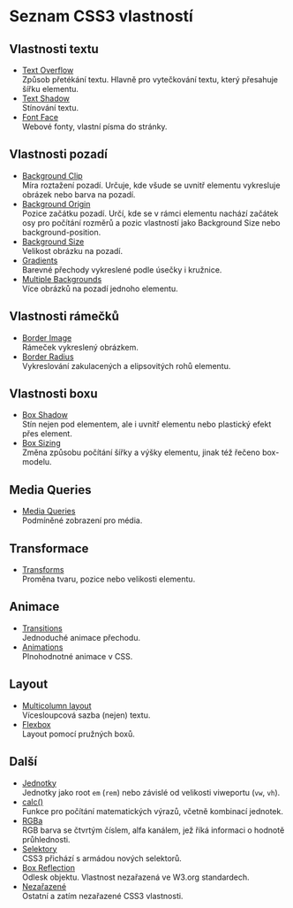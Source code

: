 # Seznam CSS3 vlastností

## Vlastnosti textu

- [Text Overflow](css3-text-overflow.md)  
  Způsob přetékání textu. Hlavně pro vytečkování textu, který přesahuje šířku elementu.
- [Text Shadow](css3-text-shadow.md)  
  Stínování textu.
- [Font Face](css3-font-face.md)  
  Webové fonty, vlastní písma do stránky.

## Vlastnosti pozadí

- [Background Clip](css3-background-clip.md)  
  Míra roztažení pozadí. Určuje, kde všude se uvnitř elementu vykresluje obrázek nebo barva na pozadí.
- [Background Origin](css3-background-origin.md)  
  Pozice začátku pozadí. Určí, kde se v rámci elementu nachází začátek osy pro počítání rozměrů a pozic vlastností jako Background Size nebo background-position.
- [Background Size](css3-background-size.md)  
  Velikost obrázku na pozadí.
- [Gradients](css3-gradients.md)  
  Barevné přechody vykreslené podle úsečky i kružnice.
- [Multiple Backgrounds](css3-multiple-backgrounds.md)  
  Více obrázků na pozadí jednoho elementu.

## Vlastnosti rámečků

- [Border Image](css3-border-image.md)  
  Rámeček vykreslený obrázkem.
- [Border Radius](css3-border-radius.md)  
  Vykreslování zakulacených a elipsovitých rohů elementu.  

## Vlastnosti boxu

- [Box Shadow](css3-box-shadow.md)  
  Stín nejen pod elementem, ale i uvnitř elementu nebo plastický efekt přes element.
- [Box Sizing](css3-box-sizing.md)  
  Změna způsobu počítání šířky a výšky elementu, jinak též řečeno box-modelu.

## Media Queries

- [Media Queries](css3-media-queries.md)  
  Podmíněné zobrazení pro média.

## Transformace

- [Transforms](css3-transforms.md)  
  Proměna tvaru, pozice nebo velikosti elementu.

## Animace

- [Transitions](css3-transitions.md)  
  Jednoduché animace přechodu.
- [Animations](css3-animations.md)  
  Plnohodnotné animace v CSS.

## Layout
  
- [Multicolumn layout](css3-multicolumn.md)  
  Vícesloupcová sazba (nejen) textu.
- [Flexbox](css3-flexbox.md)  
  Layout pomocí pružných boxů. 

## Další

- [Jednotky](css3-jednotky.md)  
  Jednotky jako root `em` (`rem`) nebo závislé od velikosti viweportu (`vw`, `vh`).
- [calc()](css3-calc.md)  
  Funkce pro počítání matematických výrazů, včetně kombinací jednotek.
- [RGBa](css3-rgba.md)  
  RGB barva se čtvrtým číslem, alfa kanálem, jež říká informaci o hodnotě průhlednosti.
- [Selektory](css3-selektory.md)  
  CSS3 přichází s armádou nových selektorů. 
- [Box Reflection](css3-box-reflection.md)  
  Odlesk objektu. Vlastnost nezařazená ve W3.org standardech.
- [Nezařazené](css3-nezarazeno.md)  
  Ostatní a zatím nezařazené CSS3 vlastnosti.
